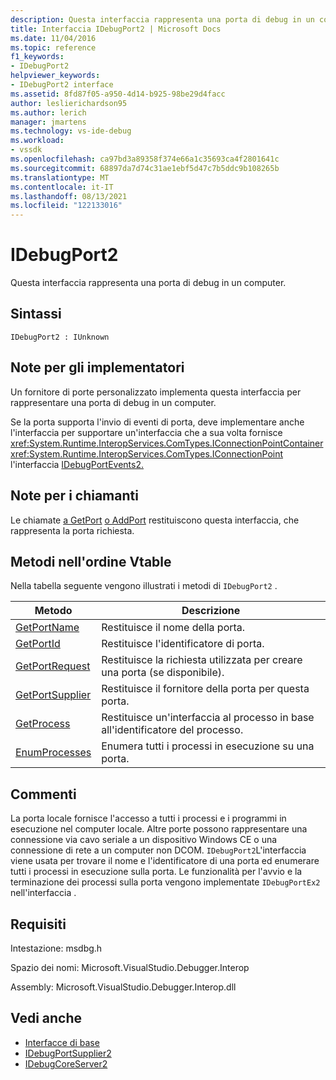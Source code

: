 ```yaml
---
description: Questa interfaccia rappresenta una porta di debug in un computer.
title: Interfaccia IDebugPort2 | Microsoft Docs
ms.date: 11/04/2016
ms.topic: reference
f1_keywords:
- IDebugPort2
helpviewer_keywords:
- IDebugPort2 interface
ms.assetid: 8fd87f05-a950-4d14-b925-98be29d4facc
author: leslierichardson95
ms.author: lerich
manager: jmartens
ms.technology: vs-ide-debug
ms.workload:
- vssdk
ms.openlocfilehash: ca97bd3a89358f374e66a1c35693ca4f2801641c
ms.sourcegitcommit: 68897da7d74c31ae1ebf5d47c7b5ddc9b108265b
ms.translationtype: MT
ms.contentlocale: it-IT
ms.lasthandoff: 08/13/2021
ms.locfileid: "122133016"
---
```

# <a name="idebugport2"></a>IDebugPort2
Questa interfaccia rappresenta una porta di debug in un computer.

## <a name="syntax"></a>Sintassi

```
IDebugPort2 : IUnknown
```

## <a name="notes-for-implementers"></a>Note per gli implementatori
 Un fornitore di porte personalizzato implementa questa interfaccia per rappresentare una porta di debug in un computer.

 Se la porta supporta l'invio di eventi di porta, deve implementare anche l'interfaccia per supportare un'interfaccia che a sua volta fornisce <xref:System.Runtime.InteropServices.ComTypes.IConnectionPointContainer> <xref:System.Runtime.InteropServices.ComTypes.IConnectionPoint> l'interfaccia [IDebugPortEvents2.](../../../extensibility/debugger/reference/idebugportevents2.md)

## <a name="notes-for-callers"></a>Note per i chiamanti
 Le chiamate [a GetPort](../../../extensibility/debugger/reference/idebugportsupplier2-getport.md) [o AddPort](../../../extensibility/debugger/reference/idebugportsupplier2-addport.md) restituiscono questa interfaccia, che rappresenta la porta richiesta.

## <a name="methods-in-vtable-order"></a>Metodi nell'ordine Vtable
 Nella tabella seguente vengono illustrati i metodi di `IDebugPort2` .

|Metodo|Descrizione|
|------------|-----------------|
|[GetPortName](../../../extensibility/debugger/reference/idebugport2-getportname.md)|Restituisce il nome della porta.|
|[GetPortId](../../../extensibility/debugger/reference/idebugport2-getportid.md)|Restituisce l'identificatore di porta.|
|[GetPortRequest](../../../extensibility/debugger/reference/idebugport2-getportrequest.md)|Restituisce la richiesta utilizzata per creare una porta (se disponibile).|
|[GetPortSupplier](../../../extensibility/debugger/reference/idebugport2-getportsupplier.md)|Restituisce il fornitore della porta per questa porta.|
|[GetProcess](../../../extensibility/debugger/reference/idebugport2-getprocess.md)|Restituisce un'interfaccia al processo in base all'identificatore del processo.|
|[EnumProcesses](../../../extensibility/debugger/reference/idebugport2-enumprocesses.md)|Enumera tutti i processi in esecuzione su una porta.|

## <a name="remarks"></a>Commenti
 La porta locale fornisce l'accesso a tutti i processi e i programmi in esecuzione nel computer locale. Altre porte possono rappresentare una connessione via cavo seriale a un dispositivo Windows CE o una connessione di rete a un computer non DCOM. `IDebugPort2`L'interfaccia viene usata per trovare il nome e l'identificatore di una porta ed enumerare tutti i processi in esecuzione sulla porta. Le funzionalità per l'avvio e la terminazione dei processi sulla porta vengono implementate `IDebugPortEx2` nell'interfaccia .

## <a name="requirements"></a>Requisiti
 Intestazione: msdbg.h

 Spazio dei nomi: Microsoft.VisualStudio.Debugger.Interop

 Assembly: Microsoft.VisualStudio.Debugger.Interop.dll

## <a name="see-also"></a>Vedi anche
- [Interfacce di base](../../../extensibility/debugger/reference/core-interfaces.md)
- [IDebugPortSupplier2](../../../extensibility/debugger/reference/idebugportsupplier2.md)
- [IDebugCoreServer2](../../../extensibility/debugger/reference/idebugcoreserver2.md)
